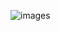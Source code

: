 ![images](https://github.com/AlperSrgn/hospitalAppointment-mobile-/assets/118177821/6791cd01-fdf5-45a8-8c12-c7c2ed51b2b3)

